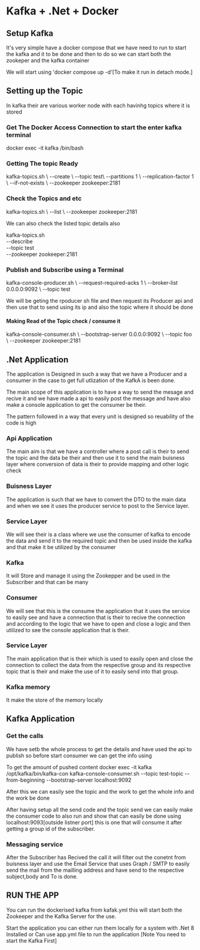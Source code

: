 # Kafka + .Net + Docker

## Setup Kafka
<p>It's very simple have a docker compose that we have need to run to start the kafka and it to be done and then to do so we can start both the zookeper and the kafka container</p>

<p>We will start using 'docker compose up -d'[To make it run in detach mode.]</p>

## Setting up the Topic

<p>In kafka their are various worker node with each havinhg topics where it is stored</p>

### Get The Docker Access Connection to start the enter kafka terminal
<p>docker exec -it kafka /bin/bash </p>

### Getting The topic Ready

<p>kafka-topics.sh \
--create \
--topic test\
--partitions 1 \
--replication-factor 1 \
--if-not-exists \
--zookeeper zookeeper:2181</p>

### Check the Topics and etc
<p>kafka-topics.sh \
--list \
--zookeeper zookeeper:2181

We can also check the listed topic details also

kafka-topics.sh \
--describe \
--topic test \
--zookeeper zookeeper:2181
</p>

### Publish and Subscribe using a Terminal
<p>kafka-console-producer.sh \
--request-required-acks 1 \
--broker-list 0.0.0.0:9092 \
--topic test

We will be geting the rpoducer sh file and then request its Producer api and then use that to send using its ip and also the topic where it should be done
</p>

#### Making Read of the Topic check / consume it
<p>
kafka-console-consumer.sh \
--bootstrap-server 0.0.0.0:9092 \
--topic foo \
--zookeeper  zookeeper:2181
</p>

## .Net Application

<p>The application is Designed in such a way that we have a Producer and a consumer in the case to get full utlization of the KafkA is been done.

The main scope of this application is to have a way to send the mesage and recive it and we have made a api to easily post the message and have also make a console application to get the consumer be their.

The pattern followed in a way that every unit is designed so reuability of the code is high </p>

### Api Application
<p>The main aim is that we have a controller where a post call is their to send the topic and the data be their and then use it to send the main buisness layer where conversion of data is their to provide mapping and other logic check</p>

### Buisness Layer
<p>The application is such that we have to convert the DTO to the main data and when we see it uses the producer service to post to the Service layer.</p>

### Service Layer
<p>We will see their is a class where we use the consumer of kafka to encode the data and send it to the required topic and then be used inside the kafka and that make it be utilized by the consumer</p>

### Kafka
<p>It will Store and manage it using the Zookepper and be used in the Subscriber and that can be many</p>

### Consumer
<p> We will see that this is the consume the application that it uses the service to easily see and have a connection that is their to recive the connection and according to the logic that we have to open and close a logic and then utilized to see the console application that is their.</p>

### Service Layer
<p>The main application that is their which is used to easily open and close the connection to collect the data from the respective group and its respective topic that is their and make the use of it to easily send into that group.</p>

### Kafka memory
<p>It make the store of the memory locally</p>

## Kafka Application

### Get the calls

<p> We have setb the whole process to get the details and have used the api to publish so before start consumer we can get the info using

To get the amount of pushed content
docker exec -it kafka /opt/kafka/bin/kafka-con
kafka-console-consumer.sh --topic test-topic --from-beginning --bootstrap-server localhost:9092
</p>

<p>After this we can easily see the topic and the work to get the whole info and the work be done</p>

<p>After having setup all the send code and the topic send we can easily make the consumer code to also run and show that can easily be done using localhost:9093[outside listner port] this is one that will consume it after getting a group id of the subscriber.</p>

### Messaging service
<p>After the Subscriber has Recived the call it will filter out the conetnt from buisness layer and use the Email Service that uses Graph / SMTP to easily send the mail from the mailling address and have send to the respective subject,body and To is done.</p>

## RUN THE APP
<p>You can run the dockerised kafka from kafak.yml this will start both the Zookeeper and the Kafka Server for the use.</p>

<p>Start the application you can either run them locally for a system with .Net 8 Installed or Can use app.yml file to run the application [Note You need to start the Kafka First] </p>